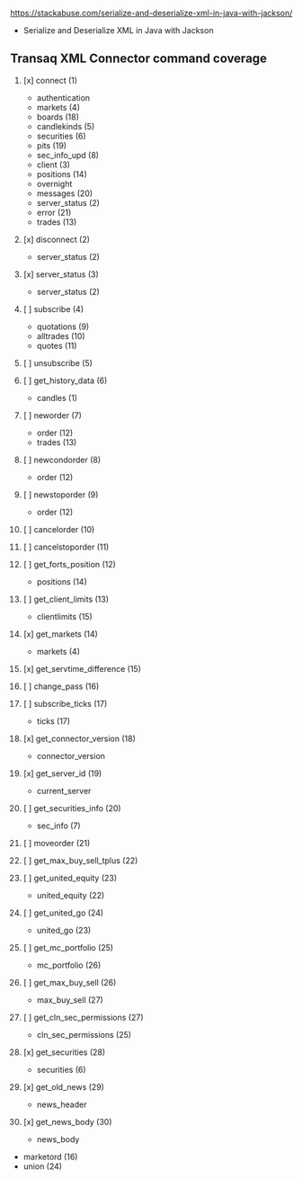 
https://stackabuse.com/serialize-and-deserialize-xml-in-java-with-jackson/
- Serialize and Deserialize XML in Java with Jackson

## Transaq XML Connector command coverage
1. [x] connect (1)
   - authentication
   - markets (4)
   - boards (18)
   - candlekinds (5)
   - securities (6)
   - pits (19)
   - sec_info_upd (8)
   - client (3)
   - positions (14)
   - overnight
   - messages (20)
   - server_status (2)
   - error (21)
   - trades (13)

2. [x] disconnect (2)
   - server_status (2)

3. [x] server_status (3)
   - server_status (2)

4. [ ] subscribe (4)
   - quotations (9)
   - alltrades (10)
   - quotes (11)

5. [ ] unsubscribe (5)
 
6. [ ] get_history_data (6)
   - candles (1)

7. [ ] neworder (7)
   - order (12)
   - trades (13)

8. [ ] newcondorder (8)
   - order (12)

9. [ ] newstoporder (9)
    - order (12)

10. [ ] cancelorder (10)

11. [ ] cancelstoporder (11)

12. [ ] get_forts_position (12)
    - positions (14)

13. [ ] get_client_limits (13)
    - clientlimits (15)

14. [x] get_markets (14)
    - markets (4)

15. [x] get_servtime_difference (15)

16. [ ] change_pass (16)

17. [ ] subscribe_ticks (17)
    - ticks (17)

18. [x] get_connector_version (18)
    - connector_version

19. [x] get_server_id (19)
    - current_server

20. [ ] get_securities_info (20)
    - sec_info (7)

21. [ ] moveorder (21)

22. [ ] get_max_buy_sell_tplus (22)

23. [ ] get_united_equity (23)
    - united_equity (22)

24. [ ] get_united_go (24)
    - united_go (23)

25. [ ] get_mc_portfolio (25)
    - mc_portfolio (26)

26. [ ] get_max_buy_sell (26)
    - max_buy_sell (27)

27. [ ] get_cln_sec_permissions (27)
    - cln_sec_permissions (25)

28. [x] get_securities (28)
    - securities (6)

29. [x] get_old_news (29)
    - news_header

30. [x] get_news_body (30)
    - news_body

- marketord (16)
- union (24)